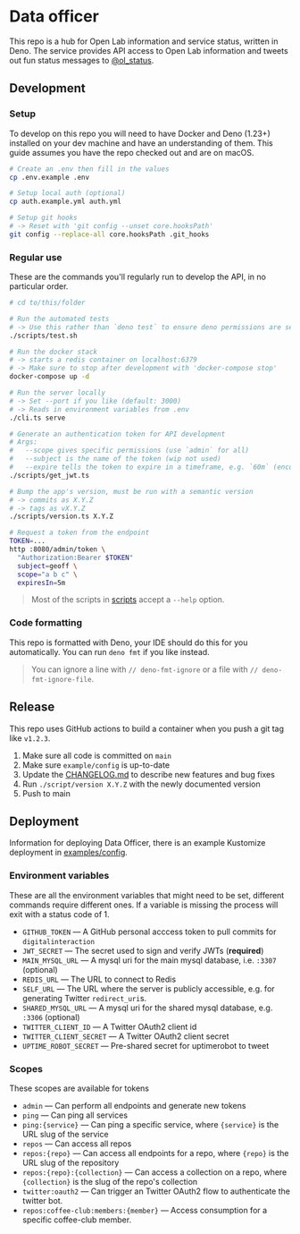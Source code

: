 # Data officer

This repo is a hub for Open Lab information and service status, written in Deno.
The service provides API access to Open Lab information and tweets out fun status messages to [@ol_status](https://twitter.com/ol_status).

## Development

### Setup

To develop on this repo you will need to have Docker and Deno (1.23+) installed
on your dev machine and have an understanding of them. This guide assumes you
have the repo checked out and are on macOS.

```sh
# Create an .env then fill in the values
cp .env.example .env

# Setup local auth (optional)
cp auth.example.yml auth.yml

# Setup git hooks
# -> Reset with 'git config --unset core.hooksPath'
git config --replace-all core.hooksPath .git_hooks
```

### Regular use

These are the commands you'll regularly run to develop the API, in no particular
order.

```sh
# cd to/this/folder

# Run the automated tests
# -> Use this rather than `deno test` to ensure deno permissions are set
./scripts/test.sh

# Run the docker stack
# -> starts a redis container on localhost:6379
# -> Make sure to stop after development with 'docker-compose stop'
docker-compose up -d

# Run the server locally
# -> Set --port if you like (default: 3000)
# -> Reads in environment variables from .env
./cli.ts serve

# Generate an authentication token for API development
# Args:
#   --scope gives specific permissions (use `admin` for all)
#   --subject is the name of the token (wip not used)
#   --expire tells the token to expire in a timeframe, e.g. `60m` (encouraged)
./scripts/get_jwt.ts

# Bump the app's version, must be run with a semantic version
# -> commits as X.Y.Z
# -> tags as vX.Y.Z
./scripts/version.ts X.Y.Z

# Request a token from the endpoint
TOKEN=...
http :8080/admin/token \
  "Authorization:Bearer $TOKEN"
  subject=geoff \
  scope="a b c" \
  expiresIn=5m
```

> Most of the scripts in [scripts](/scripts) accept a `--help` option.

### Code formatting

This repo is formatted with Deno, your IDE should do this for you automatically.
You can run `deno fmt` if you like instead.

> You can ignore a line with `// deno-fmt-ignore` or a file with
> `// deno-fmt-ignore-file`.

## Release

This repo uses GitHub actions to build a container when you push a git tag like
`v1.2.3`.

1. Make sure all code is committed on `main`
2. Make sure `example/config` is up-to-date
3. Update the [CHANGELOG.md](/CHANGELOG.md) to describe new features and bug
   fixes
4. Run `./script/version X.Y.Z` with the newly documented version
5. Push to main

## Deployment

Information for deploying Data Officer, there is an example Kustomize deployment
in [examples/config](/examples/config).

### Environment variables

These are all the environment variables that might need to be set, different
commands require different ones. If a variable is missing the process will exit
with a status code of 1.

- `GITHUB_TOKEN` — A GitHub personal acccess token to pull commits for
  `digitalinteraction`
- `JWT_SECRET` — The secret used to sign and verify JWTs (**required**)
- `MAIN_MYSQL_URL` — A mysql uri for the main mysql database, i.e. `:3307`
  (optional)
- `REDIS_URL` — The URL to connect to Redis
- `SELF_URL` — The URL where the server is publicly accessible, e.g. for
  generating Twitter `redirect_uri`s.
- `SHARED_MYSQL_URL` — A mysql uri for the shared mysql database, e.g. `:3306`
  (optional)
- `TWITTER_CLIENT_ID` — A Twitter OAuth2 client id
- `TWITTER_CLIENT_SECRET` — A Twitter OAuth2 client secret
- `UPTIME_ROBOT_SECRET` — Pre-shared secret for uptimerobot to tweet

### Scopes

These scopes are available for tokens

- `admin` — Can perform all endpoints and generate new tokens
- `ping` — Can ping all services
- `ping:{service}` — Can ping a specific service, where `{service}` is the URL
  slug of the service
- `repos` — Can access all repos
- `repos:{repo}` — Can access all endpoints for a repo, where `{repo}` is the
  URL slug of the repository
- `repos:{repo}:{collection}` — Can access a collection on a repo, where
  `{collection}` is the slug of the repo's collection
- `twitter:oauth2` — Can trigger an Twitter OAuth2 flow to authenticate the
  twitter bot.
- `repos:coffee-club:members:{member}` — Access consumption for a specific
  coffee-club member.
